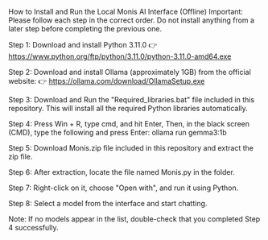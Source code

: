 How to Install and Run the Local Monis AI Interface (Offline)
Important: Please follow each step in the correct order. Do not install anything from a later step before completing the previous one.

Step 1: Download and install Python 3.11.0
👉 https://www.python.org/ftp/python/3.11.0/python-3.11.0-amd64.exe

Step 2: Download and install Ollama (approximately 1GB) from the official website:
👉 https://ollama.com/download/OllamaSetup.exe

Step 3: Download and Run the "Required_libraries.bat" file included in this repository. This will install all the required Python libraries automatically.

Step 4: Press Win + R, type cmd, and hit Enter,
Then, in the black screen (CMD), type the following and press Enter:
ollama run gemma3:1b

Step 5: Download Monis.zip file included in this repository and extract the zip file.

Step 6: After extraction, locate the file named Monis.py in the folder.

Step 7: Right-click on it, choose "Open with", and run it using Python.

Step 8: Select a model from the interface and start chatting.

Note:
If no models appear in the list, double-check that you completed Step 4 successfully.


